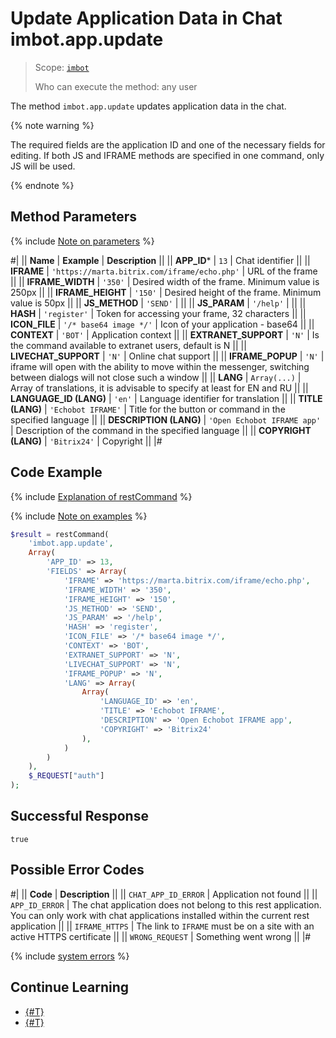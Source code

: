 # Update Application Data in Chat imbot.app.update

> Scope: [`imbot`](../../../scopes/permissions.md)
>
> Who can execute the method: any user

The method `imbot.app.update` updates application data in the chat.

{% note warning %}

The required fields are the application ID and one of the necessary fields for editing. If both JS and IFRAME methods are specified in one command, only JS will be used.

{% endnote %}

## Method Parameters

{% include [Note on parameters](../../../../_includes/required.md) %}

#|
|| **Name** | **Example** | **Description** ||
|| **APP_ID*** | `13` | Chat identifier ||
|| **IFRAME** | `'https://marta.bitrix.com/iframe/echo.php'` | URL of the frame ||
|| **IFRAME_WIDTH** | `'350'` | Desired width of the frame. Minimum value is 250px ||
|| **IFRAME_HEIGHT** | `'150'` | Desired height of the frame. Minimum value is 50px ||
|| **JS_METHOD** | `'SEND'` | ||
|| **JS_PARAM** | `'/help'` | ||
|| **HASH** | `'register'` | Token for accessing your frame, 32 characters ||
|| **ICON_FILE** | `'/* base64 image */'` | Icon of your application - base64 ||
|| **CONTEXT** | `'BOT'` | Application context ||
|| **EXTRANET_SUPPORT** | `'N'` | Is the command available to extranet users, default is N ||
|| **LIVECHAT_SUPPORT** | `'N'` | Online chat support ||
|| **IFRAME_POPUP** | `'N'` | iframe will open with the ability to move within the messenger, switching between dialogs will not close such a window ||
|| **LANG** | `Array(...)` | Array of translations, it is advisable to specify at least for EN and RU ||
|| **LANGUAGE_ID (LANG)** | `'en'` | Language identifier for translation ||
|| **TITLE (LANG)** | `'Echobot IFRAME'` | Title for the button or command in the specified language ||
|| **DESCRIPTION (LANG)** | `'Open Echobot IFRAME app'` | Description of the command in the specified language ||
|| **COPYRIGHT (LANG)** | `'Bitrix24'` | Copyright ||
|#

## Code Example

{% include [Explanation of restCommand](../../_includes/rest-command.md) %}

{% include [Note on examples](../../../../_includes/examples.md) %}

```php
$result = restCommand(
    'imbot.app.update',
    Array(
        'APP_ID' => 13,
        'FIELDS' => Array(
            'IFRAME' => 'https://marta.bitrix.com/iframe/echo.php',
            'IFRAME_WIDTH' => '350',
            'IFRAME_HEIGHT' => '150',
            'JS_METHOD' => 'SEND',
            'JS_PARAM' => '/help',
            'HASH' => 'register',
            'ICON_FILE' => '/* base64 image */',
            'CONTEXT' => 'BOT',
            'EXTRANET_SUPPORT' => 'N',
            'LIVECHAT_SUPPORT' => 'N',
            'IFRAME_POPUP' => 'N',
            'LANG' => Array(
                Array(
                    'LANGUAGE_ID' => 'en',
                    'TITLE' => 'Echobot IFRAME',
                    'DESCRIPTION' => 'Open Echobot IFRAME app',
                    'COPYRIGHT' => 'Bitrix24'
                ),
            )
        )
    ),
    $_REQUEST["auth"]
);
```

## Successful Response

`true`

## Possible Error Codes

#|
|| **Code** | **Description** ||
|| `CHAT_APP_ID_ERROR` | Application not found ||
|| `APP_ID_ERROR` | The chat application does not belong to this rest application. You can only work with chat applications installed within the current rest application ||
|| `IFRAME_HTTPS` | The link to `IFRAME` must be on a site with an active HTTPS certificate ||
|| `WRONG_REQUEST` | Something went wrong ||
|#

{% include [system errors](../../../../_includes/system-errors.md) %}

## Continue Learning

- [{#T}](./imbot-app-register.md)
- [{#T}](./imbot-app-unregister.md)